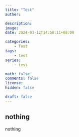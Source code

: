 ```yaml
---
title: "Test"
auther: 

description: 
image: 
date: 2024-03-12T14:58:11+08:00

categories:
    - Test
tags:
    - test
series:
    - test

math: false
comments: false
license: 
hidden: false

draft: false
---
```

## nothing

nothing
